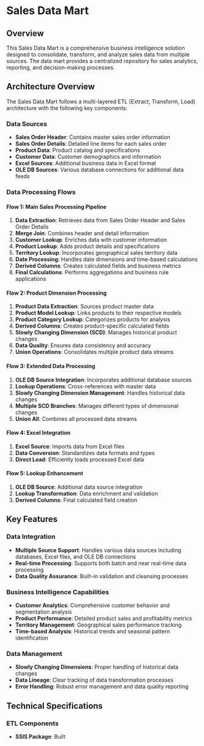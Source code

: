 # Sales Data Mart

## Overview
This Sales Data Mart is a comprehensive business intelligence solution designed to consolidate, transform, and analyze sales data from multiple sources. The data mart provides a centralized repository for sales analytics, reporting, and decision-making processes.

## Architecture Overview
The Sales Data Mart follows a multi-layered ETL (Extract, Transform, Load) architecture with the following key components:

### Data Sources
- **Sales Order Header**: Contains master sales order information
- **Sales Order Details**: Detailed line items for each sales order
- **Product Data**: Product catalog and specifications
- **Customer Data**: Customer demographics and information
- **Excel Sources**: Additional business data in Excel format
- **OLE DB Sources**: Various database connections for additional data feeds

### Data Processing Flows

#### Flow 1: Main Sales Processing Pipeline
1. **Data Extraction**: Retrieves data from Sales Order Header and Sales Order Details
2. **Merge Join**: Combines header and detail information
3. **Customer Lookup**: Enriches data with customer information
4. **Product Lookup**: Adds product details and specifications
5. **Territory Lookup**: Incorporates geographical sales territory data
6. **Date Processing**: Handles date dimensions and time-based calculations
7. **Derived Columns**: Creates calculated fields and business metrics
8. **Final Calculations**: Performs aggregations and business rule applications

#### Flow 2: Product Dimension Processing
1. **Product Data Extraction**: Sources product master data
2. **Product Model Lookup**: Links products to their respective models
3. **Product Category Lookup**: Categorizes products for analysis
4. **Derived Columns**: Creates product-specific calculated fields
5. **Slowly Changing Dimension (SCD)**: Manages historical product changes
6. **Data Quality**: Ensures data consistency and accuracy
7. **Union Operations**: Consolidates multiple product data streams

#### Flow 3: Extended Data Processing
1. **OLE DB Source Integration**: Incorporates additional database sources
2. **Lookup Operations**: Cross-references with master data
3. **Slowly Changing Dimension Management**: Handles historical data changes
4. **Multiple SCD Branches**: Manages different types of dimensional changes
5. **Union All**: Combines all processed data streams

#### Flow 4: Excel Integration
1. **Excel Source**: Imports data from Excel files
2. **Data Conversion**: Standardizes data formats and types
3. **Direct Load**: Efficiently loads processed Excel data

#### Flow 5: Lookup Enhancement
1. **OLE DB Source**: Additional data source integration
2. **Lookup Transformation**: Data enrichment and validation
3. **Derived Columns**: Final calculated field creation

## Key Features

### Data Integration
- **Multiple Source Support**: Handles various data sources including databases, Excel files, and OLE DB connections
- **Real-time Processing**: Supports both batch and near real-time data processing
- **Data Quality Assurance**: Built-in validation and cleansing processes

### Business Intelligence Capabilities
- **Customer Analytics**: Comprehensive customer behavior and segmentation analysis
- **Product Performance**: Detailed product sales and profitability metrics
- **Territory Management**: Geographical sales performance tracking
- **Time-based Analysis**: Historical trends and seasonal pattern identification

### Data Management
- **Slowly Changing Dimensions**: Proper handling of historical data changes
- **Data Lineage**: Clear tracking of data transformation processes
- **Error Handling**: Robust error management and data quality reporting

## Technical Specifications

### ETL Components
- **SSIS Package**: Built
